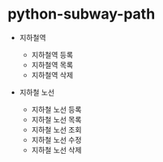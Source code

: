 # python-subway-path

- 지하철역
  - 지하철역 등록
  - 지하철역 목록
  - 지하철역 삭제
  
- 지하철 노선
  - 지하철 노선 등록
  - 지하철 노선 목록
  - 지하철 노선 조회
  - 지하철 노선 수정
  - 지하철 노선 삭제
